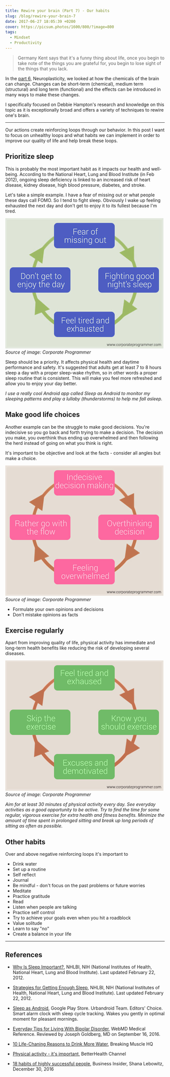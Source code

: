 ```yaml
---
title: Rewire your brain (Part 7) - Our habits
slug: /blog/rewire-your-brain-7
date: 2017-06-27 18:05:39 +0200
cover: https://picsum.photos/1600/800/?image=800
tags:
  - Mindset
  - Productivity
---
```


> Germany Kent says that it's a funny thing about life, once you begin to take
> note of the things you are grateful for, you begin to lose sight of the
> things that you lack.

In the [part 6](/blog/rewire-your-brain-6/), Neuroplasticity,
we looked at how the chemicals of the brain can change. Changes can be short-term
(chemical), medium term (structural) and long term (functional) and the effects
can be introduced in many ways to make these changes.

I specifically focused on Debbie Hampton's research and knowledge on this topic
as it is exceptionally broad and offers a variety of techniques to rewire
one's brain.

---

Our actions create reinforcing loops through our behavior. In this post I want
to focus on unhealthy loops and what habits we can implement in order to
improve our quality of life and help break these loops.

## Prioritize sleep

This is probably the most important habit as it impacts our health and well-being.
According to the National Heart, Lung and Blood Institute (in Feb 2012),
ongoing sleep deficiency is linked to an increased risk
of heart disease, kidney disease, high blood pressure, diabetes, and stroke.

Let's take a simple example. I have a fear of missing out or what people
these days call FOMO. So I tend to fight sleep. Obviously I wake up feeling
exhausted the next day and don't get to enjoy it to its fullest because I'm tired.

![Cycle](./reinforcing-loop-for-bad-sleep.jpg "Reinforcing loop for bad sleep patterns")
_Source of image: Corporate Programmer_

Sleep should be a priority. It affects physical health and daytime performance
and safety. It's suggested that adults get at least 7 to 8 hours sleep a day
with a proper sleep-wake rhythm, so in other words a proper sleep routine
that is consistent. This will make you feel more refreshed and allow you
to enjoy your day better.

_I use a really cool Android app called Sleep as Android to monitor my sleeping
patterns and play a lullaby (thunderstorms) to help me fall asleep._

## Make good life choices

Another example can be the struggle to make good decisions. You're indecisive so
you go back and forth trying to make a decision. The decision you make, you
overthink thus ending up overwhelmed and then following the herd instead of
going on what you think is right.

It's important to be objective and look at the facts - consider all angles but
make a choice.

![Cycle](./reinforcing-loop-for-bad-decisions.jpg "Reinforcing loop for bad decision making")
_Source of image: Corporate Programmer_

- Formulate your own opinions and decisions
- Don't mistake opinions as facts

## Exercise regularly

Apart from improving quality of life, physical activity has immediate and long-term
health benefits like reducing the risk of developing several diseases.

![Cycle](./reinforcing-loop-for-no-exercise.jpg "Reinforcing loop for no exercise")
_Source of image: Corporate Programmer_

_Aim for at least 30 minutes of physical activity every day.
See everyday activities as a good opportunity to be active.
Try to find the time for some regular, vigorous exercise for extra health and fitness benefits.
Minimize the amount of time spent in prolonged sitting and break up long periods of sitting as often as possible._

## Other habits

Over and above negative reinforcing loops it's important to

- Drink water
- Set up a routine
- Self reflect
- Journal
- Be mindful - don't focus on the past problems or future worries
- Meditate
- Practice gratitude
- Read
- Listen when people are talking
- Practice self control
- Try to achieve your goals even when you hit a roadblock
- Value solitude
- Learn to say "no"
- Create a balance in your life

---

## References

- [Why Is Sleep Important?](https://www.nhlbi.nih.gov/health/health-topics/topics/sdd/why),
  NHLBI, NIH (National Institutes of Health, National Heart, Lung and Blood Institute).
  Last updated February 22, 2012.

- [Strategies for Getting Enough Sleep](https://www.nhlbi.nih.gov/health/health-topics/topics/sdd/strategies),
  NHLBI, NIH (National Institutes of Health, National Heart, Lung and Blood Institute).
  Last updated February 22, 2012.

- [Sleep as Android](https://play.google.com/store/apps/details?id=com.urbandroid.sleep),
  Google Play Store. Urbandroid Team. Editors' Choice. Smart alarm clock with
  sleep cycle tracking. Wakes you gently in optimal moment for pleasant mornings.

- [Everyday Tips for Living With Bipolar Disorder](http://www.webmd.com/bipolar-disorder/guide/living-healthy-life-with-bipolar),
  WebMD Medical Reference. Reviewed by Joseph Goldberg, MD on September 16, 2016.

- [10 Life-Chaning Reasons to Drink More Water](https://breakingmuscle.com/learn/10-life-changing-reasons-to-drink-more-water),
  Breaking Muscle HQ

- [Physical activity - it's important](https://www.betterhealth.vic.gov.au/health/healthyliving/physical-activity-its-important),
  BetterHealth Channel

- [18 habits of highly successful people](http://www.businessinsider.com/habits-of-highly-successful-people-2016-12),
  Business Insider, Shana Lebowitz, December 30, 2016

[bad-sleep]: /images/rewire-your-brain-7/reinforcing-loop-for-bad-sleep.jpg "Reinforcing loop for bad sleep patterns"
[bad-decision-making]: /images/rewire-your-brain-7/reinforcing-loop-for-bad-decisions.jpg "Reinforcing loop for bad decision making"
[no-exercise]: /images/rewire-your-brain-7/reinforcing-loop-for-no-exercise.jpg "Reinforcing loop for no exercise"
